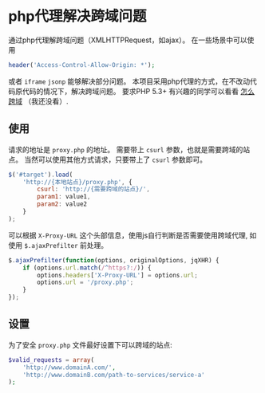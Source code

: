 php代理解决跨域问题
==============

通过php代理解跨域问题（XMLHTTPRequest，如ajax）。
在一些场景中可以使用
``` PHP
header('Access-Control-Allow-Origin: *');
```
或者 `iframe` `jsonp` 能够解决部分问题。
本项目采用php代理的方式，在不改动代码原代码的情况下，解决跨域问题。
要求PHP 5.3+
有兴趣的同学可以看看 [怎么跨域](http://enable-cors.org/server.html) （我还没看）.

使用
--------------

请求的地址是 `proxy.php` 的地址。
需要带上 `csurl` 参数，也就是需要跨域的站点。
当然可以使用其他方式请求，只要带上了 `csurl` 参数即可。

``` JAVASCRIPT
$('#target').load(
	'http://{本地站点}/proxy.php', {
		csurl: 'http://{需要跨域的站点}/',
		param1: value1, 
		param2: value2
	}
);
```

可以根据 `X-Proxy-URL` 这个头部信息，使用js自行判断是否需要使用跨域代理, 如使用 `$.ajaxPrefilter` 前处理。

``` JAVASCRIPT
$.ajaxPrefilter(function(options, originalOptions, jqXHR) {
	if (options.url.match(/^https?:/)) {
		options.headers['X-Proxy-URL'] = options.url;
		options.url = '/proxy.php';
	}
});
```

设置
--------------

为了安全 `proxy.php` 文件最好设置下可以跨域的站点:

``` PHP
$valid_requests = array(
	'http://www.domainA.com/',
	'http://www.domainB.com/path-to-services/service-a'
);
```

 
